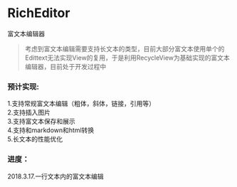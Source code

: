# RichEditor
富文本编辑器

>考虑到富文本编辑需要支持长文本的类型，目前大部分富文本使用单个的Edittext无法实现View的复用，于是利用RecycleView为基础实现的富文本编辑器，目前处于开发过程中
### 预计实现:
1.支持常规富文本编辑（粗体，斜体，链接，引用等）  
2.支持插入图片  
3.支持富文本保存和展示  
4.支持和markdown和html转换  
5.长文本的性能优化  

### 进度：
2018.3.17.一行文本内的富文本编辑
